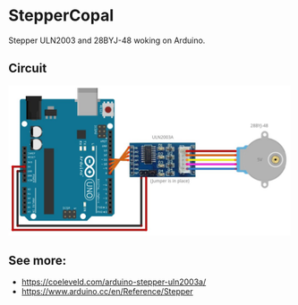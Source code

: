 # StepperCopal
Stepper ULN2003 and 28BYJ-48 woking on Arduino.

## Circuit
![](images/Arduino_Stepper_ULN2003A_28BYJ-48-1.jpg)

## See more:
- https://coeleveld.com/arduino-stepper-uln2003a/
- https://www.arduino.cc/en/Reference/Stepper
